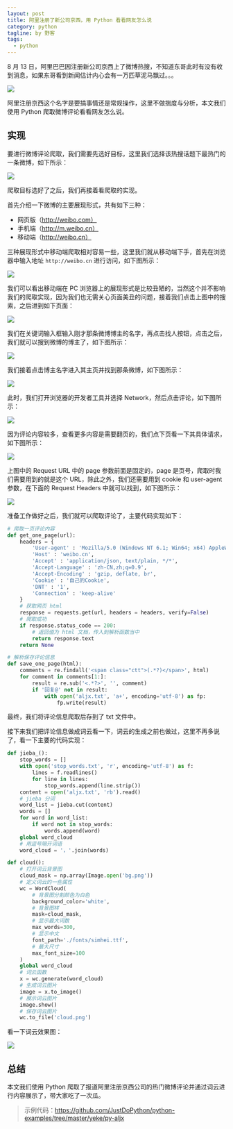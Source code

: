 ```yaml
---
layout: post
title: 阿里注册了新公司京西，用 Python 看看网友怎么说
category: python
tagline: by 野客
tags: 
  - python
---
```


8 月 13 日，阿里巴巴因注册新公司京西上了微博热搜，不知道东哥此时有没有收到消息，如果东哥看到新闻估计内心会有一万匹草泥马飘过。。。

![](http://www.justdopython.com/assets/images/2020/08/aljx/1.gif)

阿里注册京西这个名字是要搞事情还是常规操作，这里不做揣度与分析，本文我们使用 Python 爬取微博评论看看网友怎么说。

<!--more-->

## 实现

要进行微博评论爬取，我们需要先选好目标，这里我们选择该热搜话题下最热门的一条微博，如下所示：

![](http://www.justdopython.com/assets/images/2020/08/aljx/2.PNG)

爬取目标选好了之后，我们再接着看爬取的实现。

首先介绍一下微博的主要展现形式，共有如下三种：

* 网页版（http://weibo.com）
* 手机端（http://m.weibo.cn）
* 移动端（http://weibo.cn）

三种展现形式中移动端爬取相对容易一些，这里我们就从移动端下手，首先在浏览器中输入地址 `http://weibo.cn` 进行访问，如下图所示：

![](http://www.justdopython.com/assets/images/2020/08/aljx/3.PNG)

我们可以看出移动端在 PC 浏览器上的展现形式是比较丑陋的，当然这个并不影响我们的爬取实现，因为我们也无需关心页面美丑的问题，接着我们点击上图中的搜索，之后进到如下页面：

![](http://www.justdopython.com/assets/images/2020/08/aljx/4.PNG)

我们在关键词输入框输入刚才那条微博博主的名字，再点击找人按钮，点击之后，我们就可以搜到微博的博主了，如下图所示：

![](http://www.justdopython.com/assets/images/2020/08/aljx/5.PNG)

我们接着点击博主名字进入其主页并找到那条微博，如下图所示：

![](http://www.justdopython.com/assets/images/2020/08/aljx/6.PNG)

此时，我们打开浏览器的开发者工具并选择 Network，然后点击评论，如下图所示：

![](http://www.justdopython.com/assets/images/2020/08/aljx/7.PNG)

因为评论内容较多，查看更多内容是需要翻页的，我们点下页看一下其具体请求，如下图所示：

![](http://www.justdopython.com/assets/images/2020/08/aljx/8.PNG)

上图中的 Request URL 中的 page 参数前面是固定的，page 是页号，爬取时我们需要用到的就是这个 URL，除此之外，我们还需要用到 cookie 和 user-agent 参数，在下面的 Request Headers 中就可以找到，如下图所示：

![](http://www.justdopython.com/assets/images/2020/08/aljx/9.PNG)

准备工作做好之后，我们就可以爬取评论了，主要代码实现如下：

```python
# 爬取一页评论内容
def get_one_page(url):
    headers = {
        'User-agent' : 'Mozilla/5.0 (Windows NT 6.1; Win64; x64) AppleWebKit/537.36 (KHTML, like Gecko) Chrome/78.0.3880.4 Safari/537.36',
        'Host' : 'weibo.cn',
        'Accept' : 'application/json, text/plain, */*',
        'Accept-Language' : 'zh-CN,zh;q=0.9',
        'Accept-Encoding' : 'gzip, deflate, br',
        'Cookie' : '自己的Cookie',
        'DNT' : '1',
        'Connection' : 'keep-alive'
    }
    # 获取网页 html
    response = requests.get(url, headers = headers, verify=False)
    # 爬取成功
    if response.status_code == 200:
        # 返回值为 html 文档，传入到解析函数当中
        return response.text
    return None

# 解析保存评论信息
def save_one_page(html):
    comments = re.findall('<span class="ctt">(.*?)</span>', html)
    for comment in comments[1:]:
        result = re.sub('<.*?>', '', comment)
        if '回复@' not in result:
            with open('aljx.txt', 'a+', encoding='utf-8') as fp:
                fp.write(result)
```

最终，我们将评论信息爬取后存到了 txt 文件中。

接下来我们把评论信息做成词云看一下，词云的生成之前也做过，这里不再多说了，看一下主要的代码实现：

```python
def jieba_():
    stop_words = []
    with open('stop_words.txt', 'r', encoding='utf-8') as f:
        lines = f.readlines()
        for line in lines:
            stop_words.append(line.strip())
    content = open('aljx.txt', 'rb').read()
    # jieba 分词
    word_list = jieba.cut(content)
    words = []
    for word in word_list:
        if word not in stop_words:
            words.append(word)
    global word_cloud
    # 用逗号隔开词语
    word_cloud = '，'.join(words)

def cloud():
    # 打开词云背景图
    cloud_mask = np.array(Image.open('bg.png'))
    # 定义词云的一些属性
    wc = WordCloud(
        # 背景图分割颜色为白色
        background_color='white',
        # 背景图样
        mask=cloud_mask,
        # 显示最大词数
        max_words=300,
        # 显示中文
        font_path='./fonts/simhei.ttf',
        # 最大尺寸
        max_font_size=100
    )
    global word_cloud
    # 词云函数
    x = wc.generate(word_cloud)
    # 生成词云图片
    image = x.to_image()
    # 展示词云图片
    image.show()
    # 保存词云图片
    wc.to_file('cloud.png')
```

看一下词云效果图：

![](http://www.justdopython.com/assets/images/2020/08/aljx/cloud.png)

## 总结

本文我们使用 Python 爬取了报道阿里注册京西公司的热门微博评论并通过词云进行内容展示了，带大家吃了一次瓜。

> 示例代码：<https://github.com/JustDoPython/python-examples/tree/master/yeke/py-aljx>

